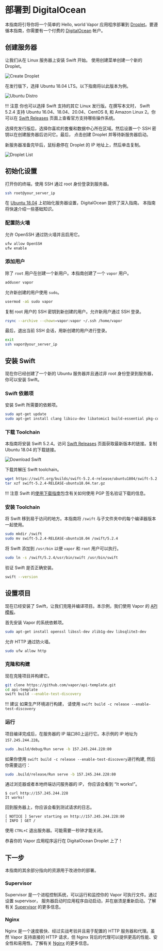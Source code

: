 # 部署到 DigitalOcean

本指南将引导你将一个简单的 Hello, world Vapor 应用程序部署到 [Droplet](https://www.digitalocean.com/products/droplets/)。要遵循本指南，你需要有一个付费的 [DigitalOcean](https://www.digitalocean.com) 帐户。

## 创建服务器

让我们从在 Linux 服务器上安装 Swift 开始。 使用创建菜单创建一个新的 Droplet。

![Create Droplet](../images/digital-ocean-create-droplet.png)

在发行版下，选择 Ubuntu 18.04 LTS。以下指南将以此版本为例。

![Ubuntu Distro](../images/digital-ocean-distributions-ubuntu-18.png)

!!! 注意 
	你也可以选择 Swift 支持的其它 Linux 发行版。在撰写本文时， Swift 5.2.4 支持 Ubuntu 16.04、18.04、20.04、CentOS 8, 和 Amazon Linux 2。你可以在 [Swift Releases](https://swift.org/download/#releases) 页面上查看官方支持哪些操作系统。

选择完发行版后，选择你喜欢的套餐和数据中心所在区域。然后设置一个 SSH 密钥以在创建服务器后访问它。最后， 点击创建 Droplet 并等待新服务器启动。

新服务器准备完毕后，鼠标悬停在 Droplet 的 IP 地址上，然后单击复制。

![Droplet List](../images/digital-ocean-droplet-list.png)

## 初始化设置

打开你的终端，使用 SSH 通过 root 身份登录到服务器。

```sh
ssh root@your_server_ip
```

在 [Ubuntu 18.04](https://www.digitalocean.com/community/tutorials/initial-server-setup-with-ubuntu-18-04) 上初始化服务器设置，DigitalOcean 提供了深入指南。 本指南将快速介绍一些基础知识。

### 配置防火墙

允许 OpenSSH 通过防火墙并且启用它。

```sh
ufw allow OpenSSH
ufw enable
```

### 添加用户

除了 `root` 用户在创建一个新用户。本指南创建了一个 `vapor` 用户。

```sh
adduser vapor
```

允许新创建的用户使用 `sudo`。

```sh
usermod -aG sudo vapor
```

复制 root 用户的 SSH 密钥到新创建的用户。允许新用户通过 SSH 登录。

```sh
rsync --archive --chown=vapor:vapor ~/.ssh /home/vapor
```

最后，退出当前 SSH 会话，用新创建的用户进行登录。

```sh
exit
ssh vapor@your_server_ip
```

## 安装 Swift

现在你已经创建了一个新的 Ubuntu 服务器并且通过非 root 身份登录到服务器，你可以安装 Swift。 

### Swift 依赖项

安装 Swift 所需要的依赖项。

```sh
sudo apt-get update
sudo apt-get install clang libicu-dev libatomic1 build-essential pkg-config
```

### 下载 Toolchain

本指南将安装 Swift 5.2.4。访问 [Swift Releases](https://swift.org/download/#releases) 页面获取最新版本的链接。复制 Ubuntu 18.04 的下载链接。

![Download Swift](../images/swift-download-ubuntu-18-copy-link.png)

下载并解压 Swift toolchain。

```sh
wget https://swift.org/builds/swift-5.2.4-release/ubuntu1804/swift-5.2.4-RELEASE/swift-5.2.4-RELEASE-ubuntu18.04.tar.gz
tar xzf swift-5.2.4-RELEASE-ubuntu18.04.tar.gz
```

!!! 注意
	Swift 的[使用下载指南](https://swift.org/download/#using-downloads)包含有关如何使用 PGP 签名验证下载的信息。

### 安装 Toolchain

将 Swift 移到易于访问的地方。本指南将 `/swift` 与子文件夹中的每个编译器版本一起使用。

```sh
sudo mkdir /swift
sudo mv swift-5.2.4-RELEASE-ubuntu18.04 /swift/5.2.4
```

将 Swift 添加到 `/usr/bin` 以便 `vapor` 和 `root` 用户可以执行。

```sh
sudo ln -s /swift/5.2.4/usr/bin/swift /usr/bin/swift
```

验证 Swift 是否正确安装。

```sh
swift --version
```

## 设置项目

现在已经安装了 Swift，让我们克隆并编译项目。本示例，我们使用 Vapor 的 [API 模板](https://github.com/vapor/api-template/)。

首先安装 Vapor 的系统依赖项。

```sh
sudo apt-get install openssl libssl-dev zlib1g-dev libsqlite3-dev
```

允许 HTTP 通过防火墙。

```sh
sudo ufw allow http
```

### 克隆和构建

现在克隆项目并构建它。

```sh
git clone https://github.com/vapor/api-template.git
cd api-template
swift build --enable-test-discovery
```

!!! 建议
	如果生产环境进行构建， 请使用 `swift build -c release --enable-test-discovery`

### 运行

项目编译完成后，在服务器的 IP 端口80上运行它。本示例的 IP 地址为 `157.245.244.228`。

```sh
sudo .build/debug/Run serve -b 157.245.244.228:80
```

如果你使用 `swift build -c release --enable-test-discovery`进行构建, 然后你需要运行：
```sh
sudo .build/release/Run serve -b 157.245.244.228:80
```

通过浏览器或者本地终端访问服务器的 IP， 你应该会看到 “It works!”。

```
$ curl http://157.245.244.228
It works!
```

回到服务器上，你应该会看到测试请求的日志。

```
[ NOTICE ] Server starting on http://157.245.244.228:80
[ INFO ] GET /
```

使用 `CTRL+C` 退出服务器。可能需要一秒钟才能关闭。

恭喜你的 Vapor 应用程序运行在 DigitalOcean Droplet 上了！

## 下一步

本指南的其余部分指向的资源用于改进你的部署。

### Supervisor

Supervisor 是一个进程控制系统，可以运行和监控你的 Vapor 可执行文件。通过设置 supervisor， 服务器启动时应用程序自动启动，并在崩溃是重新启动。了解有关 [Supervisor](../deploy/supervisor.md) 的更多信息。

### Nginx

Nginx 是一个速度极快、经过实战考验并且易于配置的 HTTP 服务器和代理。虽然 Vapor 支持直接的 HTTP 请求，但 Nginx 背后的代理可以提供更高的性能、安全性和易用性。了解有关 [Nginx](../deploy/nginx.md) 的更多信息。
